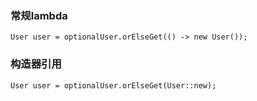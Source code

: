 ### 常规lambda

    User user = optionalUser.orElseGet(() -> new User());

### 构造器引用

    User user = optionalUser.orElseGet(User::new);